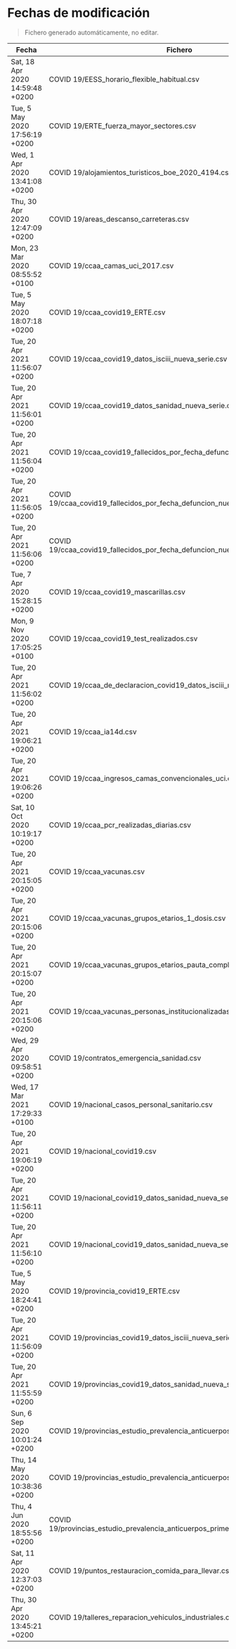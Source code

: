 # Fechas de modificación

> Fichero generado automáticamente, no editar.

| Fecha                           | Fichero                  |
|---------------------------------|--------------------------|
| Sat, 18 Apr 2020 14:59:48 +0200  | COVID 19/EESS_horario_flexible_habitual.csv |
| Tue, 5 May 2020 17:56:19 +0200  | COVID 19/ERTE_fuerza_mayor_sectores.csv |
| Wed, 1 Apr 2020 13:41:08 +0200  | COVID 19/alojamientos_turisticos_boe_2020_4194.csv |
| Thu, 30 Apr 2020 12:47:09 +0200  | COVID 19/areas_descanso_carreteras.csv |
| Mon, 23 Mar 2020 08:55:52 +0100  | COVID 19/ccaa_camas_uci_2017.csv |
| Tue, 5 May 2020 18:07:18 +0200  | COVID 19/ccaa_covid19_ERTE.csv |
| Tue, 20 Apr 2021 11:56:07 +0200  | COVID 19/ccaa_covid19_datos_isciii_nueva_serie.csv |
| Tue, 20 Apr 2021 11:56:01 +0200  | COVID 19/ccaa_covid19_datos_sanidad_nueva_serie.csv |
| Tue, 20 Apr 2021 11:56:04 +0200  | COVID 19/ccaa_covid19_fallecidos_por_fecha_defuncion_nueva_serie.csv |
| Tue, 20 Apr 2021 11:56:05 +0200  | COVID 19/ccaa_covid19_fallecidos_por_fecha_defuncion_nueva_serie_long.csv |
| Tue, 20 Apr 2021 11:56:06 +0200  | COVID 19/ccaa_covid19_fallecidos_por_fecha_defuncion_nueva_serie_original.csv |
| Tue, 7 Apr 2020 15:28:15 +0200  | COVID 19/ccaa_covid19_mascarillas.csv |
| Mon, 9 Nov 2020 17:05:25 +0100  | COVID 19/ccaa_covid19_test_realizados.csv |
| Tue, 20 Apr 2021 11:56:02 +0200  | COVID 19/ccaa_de_declaracion_covid19_datos_isciii_nueva_serie.csv |
| Tue, 20 Apr 2021 19:06:21 +0200  | COVID 19/ccaa_ia14d.csv |
| Tue, 20 Apr 2021 19:06:26 +0200  | COVID 19/ccaa_ingresos_camas_convencionales_uci.csv |
| Sat, 10 Oct 2020 10:19:17 +0200  | COVID 19/ccaa_pcr_realizadas_diarias.csv |
| Tue, 20 Apr 2021 20:15:05 +0200  | COVID 19/ccaa_vacunas.csv |
| Tue, 20 Apr 2021 20:15:06 +0200  | COVID 19/ccaa_vacunas_grupos_etarios_1_dosis.csv |
| Tue, 20 Apr 2021 20:15:07 +0200  | COVID 19/ccaa_vacunas_grupos_etarios_pauta_completa.csv |
| Tue, 20 Apr 2021 20:15:06 +0200  | COVID 19/ccaa_vacunas_personas_institucionalizadas.csv |
| Wed, 29 Apr 2020 09:58:51 +0200  | COVID 19/contratos_emergencia_sanidad.csv |
| Wed, 17 Mar 2021 17:29:33 +0100  | COVID 19/nacional_casos_personal_sanitario.csv |
| Tue, 20 Apr 2021 19:06:19 +0200  | COVID 19/nacional_covid19.csv |
| Tue, 20 Apr 2021 11:56:11 +0200  | COVID 19/nacional_covid19_datos_sanidad_nueva_serie.csv |
| Tue, 20 Apr 2021 11:56:10 +0200  | COVID 19/nacional_covid19_datos_sanidad_nueva_serie_grupos_edad.csv |
| Tue, 5 May 2020 18:24:41 +0200  | COVID 19/provincia_covid19_ERTE.csv |
| Tue, 20 Apr 2021 11:56:09 +0200  | COVID 19/provincias_covid19_datos_isciii_nueva_serie.csv |
| Tue, 20 Apr 2021 11:55:59 +0200  | COVID 19/provincias_covid19_datos_sanidad_nueva_serie.csv |
| Sun, 6 Sep 2020 10:01:24 +0200  | COVID 19/provincias_estudio_prevalencia_anticuerpos_final.csv |
| Thu, 14 May 2020 10:38:36 +0200  | COVID 19/provincias_estudio_prevalencia_anticuerpos_primera_ronda.csv |
| Thu, 4 Jun 2020 18:55:56 +0200  | COVID 19/provincias_estudio_prevalencia_anticuerpos_primera_y_segunda_ronda.csv |
| Sat, 11 Apr 2020 12:37:03 +0200  | COVID 19/puntos_restauracion_comida_para_llevar.csv |
| Thu, 30 Apr 2020 13:45:21 +0200  | COVID 19/talleres_reparacion_vehiculos_industriales.csv |
